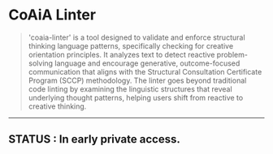 # CoAiA Linter

>'coaia-linter' is a tool designed to validate and enforce structural thinking language patterns,  specifically checking for creative orientation principles. It analyzes text to detect reactive problem-solving language and encourage generative, outcome-focused communication that aligns with
  the Structural Consultation Certificate Program (SCCP) methodology.
  The linter goes beyond traditional code linting by examining the linguistic structures that reveal underlying thought patterns, helping users shift from reactive to creative thinking.

-----
STATUS : In early private access.
-----
